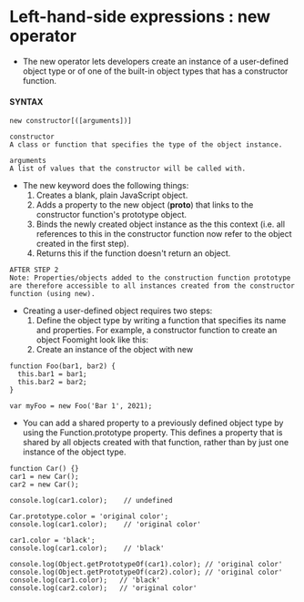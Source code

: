 # Left-hand-side expressions : new operator

- The new operator lets developers create an instance of a user-defined object type or of one of the built-in object types that has a constructor function.

#### **SYNTAX**

```
new constructor[([arguments])]

constructor
A class or function that specifies the type of the object instance.

arguments
A list of values that the constructor will be called with.
```

- The new keyword does the following things:
  1. Creates a blank, plain JavaScript object.
  2. Adds a property to the new object (**proto**) that links to the constructor function's prototype object.
  3. Binds the newly created object instance as the this context (i.e. all references to this in the constructor function now refer to the object created in the first step).
  4. Returns this if the function doesn't return an object.

```
AFTER STEP 2
Note: Properties/objects added to the construction function prototype are therefore accessible to all instances created from the constructor function (using new).
```

- Creating a user-defined object requires two steps:
  1. Define the object type by writing a function that specifies its name and properties. For example, a constructor function to create an object Foomight look like this:
  2. Create an instance of the object with new

```
function Foo(bar1, bar2) {
  this.bar1 = bar1;
  this.bar2 = bar2;
}

var myFoo = new Foo('Bar 1', 2021);
```

- You can add a shared property to a previously defined object type by using the Function.prototype property. This defines a property that is shared by all objects created with that function, rather than by just one instance of the object type.

```
function Car() {}
car1 = new Car();
car2 = new Car();

console.log(car1.color);    // undefined

Car.prototype.color = 'original color';
console.log(car1.color);    // 'original color'

car1.color = 'black';
console.log(car1.color);    // 'black'

console.log(Object.getPrototypeOf(car1).color); // 'original color'
console.log(Object.getPrototypeOf(car2).color); // 'original color'
console.log(car1.color);   // 'black'
console.log(car2.color);   // 'original color'
```
